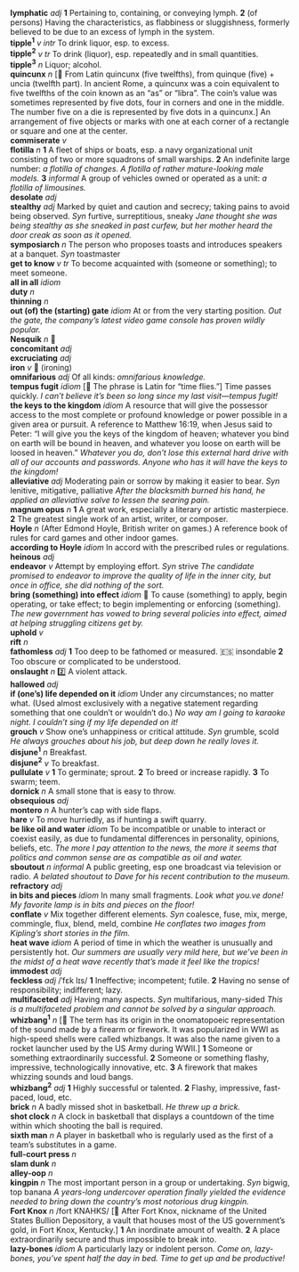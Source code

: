 __lymphatic__ _adj_ __1__ Pertaining to, containing, or conveying lymph. __2__ (of persons) Having the characteristics, as flabbiness or sluggishness, formerly believed to be due to an excess of lymph in the system.  
__tipple<sup>1</sup>__ _v intr_ To drink liquor, esp. to excess.  
__tipple<sup>2</sup>__ _v tr_ To drink (liquor), esp. repeatedly and in small quantities.  
__tipple<sup>3</sup>__ _n_ Liquor; alcohol.  
__quincunx__ _n_ [:scroll: From Latin quincunx (five twelfths), from quinque (five) + uncia (twelfth part). In ancient Rome, a quincunx was a coin equivalent to five twelfths of the coin known as an “as” or “libra”. The coin’s value was sometimes represented by five dots, four in corners and one in the middle. The number five on a die is represented by five dots in a quincunx.] An arrangement of five objects or marks with one at each corner of a rectangle or square and one at the center.  
__commiserate__ _v_  
__flotilla__ _n_ __1__ A fleet of ships or boats, esp. a navy organizational unit consisting of two or more squadrons of small warships. __2__ An indefinite large number: _a flotilla of changes._ _A flotilla of rather mature-looking male models._ __3__ _informal_ A group of vehicles owned or operated as a unit: _a flotilla of limousines._  
__desolate__ _adj_  
__stealthy__ _adj_ Marked by quiet and caution and secrecy; taking pains to avoid being observed. _Syn_ furtive, surreptitious, sneaky _Jane thought she was being stealthy as she sneaked in past curfew, but her mother heard the door creak as soon as it opened._  
__symposiarch__ _n_ The person who proposes toasts and introduces speakers at a banquet. _Syn_ toastmaster  
__get to know__ _v tr_ To become acquainted with (someone or something); to meet someone.  
__all in all__ _idiom_  
__duty__ _n_  
__thinning__ _n_  
__out (of) the (starting) gate__ _idiom_ At or from the very starting position. _Out the gate, the company’s latest video game console has proven wildly popular._  
__Nesquik__ _n_ :mega:  
__concomitant__ _adj_  
__excruciating__ _adj_  
__iron__ _v_ :mega: (ironing)  
__omnifarious__ _adj_ Of all kinds: _omnifarious knowledge._  
__tempus fugit__ _idiom_ [:scroll: The phrase is Latin for “time flies.”] Time passes quickly. _I can’t believe it’s been so long since my last visit—tempus fugit!_  
__the keys to the kingdom__ _idiom_ A resource that will give the possessor access to the most complete or profound knowledge or power possible in a given area or pursuit. A reference to Matthew 16:19, when Jesus said to Peter: “I will give you the keys of the kingdom of heaven; whatever you bind on earth will be bound in heaven, and whatever you loose on earth will be loosed in heaven.” _Whatever you do, don’t lose this external hard drive with all of our accounts and passwords. Anyone who has it will have the keys to the kingdom!_  
__alleviative__ _adj_ Moderating pain or sorrow by making it easier to bear. _Syn_ lenitive, mitigative, palliative _After the blacksmith burned his hand, he applied an alleviative salve to lessen the searing pain._  
__magnum opus__ _n_ __1__ A great work, especially a literary or artistic masterpiece. __2__ The greatest single work of an artist, writer, or composer.  
__Hoyle__ _n_ (After Edmond Hoyle, British writer on games.) A reference book of rules for card games and other indoor games.  
__according to Hoyle__ _idiom_ In accord with the prescribed rules or regulations.  
__heinous__ _adj_  
__endeavor__ _v_ Attempt by employing effort. _Syn_ strive _The candidate promised to endeavor to improve the quality of life in the inner city, but once in office, she did nothing of the sort._  
__bring (something) into effect__ _idiom_ :dart: To cause (something) to apply, begin operating, or take effect; to begin implementing or enforcing (something). _The new government has vowed to bring several policies into effect, aimed at helping struggling citizens get by._  
__uphold__ _v_  
__rift__ _n_  
__fathomless__ _adj_ __1__ Too deep to be fathomed or measured. :es: insondable __2__ Too obscure or complicated to be understood.  
__onslaught__ _n_ :two: A violent attack.  
__hallowed__ _adj_  
__if (one’s) life depended on it__ _idiom_ Under any circumstances; no matter what. (Used almost exclusively with a negative statement regarding something that one couldn’t or wouldn’t do.) _No way am I going to karaoke night. I couldn’t sing if my life depended on it!_  
__grouch__ _v_ Show one’s unhappiness or critical attitude. _Syn_ grumble, scold _He always grouches about his job, but deep down he really loves it._  
__disjune<sup>1</sup>__ _n_ Breakfast.  
__disjune<sup>2</sup>__ _v_ To breakfast.  
__pullulate__ _v_ __1__ To germinate; sprout. __2__ To breed or increase rapidly. __3__ To swarm; teem.  
__dornick__ _n_ A small stone that is easy to throw.  
__obsequious__ _adj_  
__montero__ _n_ A hunter’s cap with side flaps.  
__hare__ _v_ To move hurriedly, as if hunting a swift quarry.  
__be like oil and water__ _idiom_ To be incompatible or unable to interact or coexist easily, as due to fundamental differences in personality, opinions, beliefs, etc. _The more I pay attention to the news, the more it seems that politics and common sense are as compatible as oil and water._  
__sboutout__ _n_ _informal_ A public greeting, esp one broadcast via television or radio. _A belated shoutout to Dave for his recent contribution to the museum._  
__refractory__ _adj_  
__in bits and pieces__ _idiom_ In many small fragments. _Look what you.ve done! My favorite lamp is in bits and pieces on the floor!_  
__conflate__ _v_ Mix together different elements. _Syn_ coalesce, fuse, mix, merge, commingle, flux, blend, meld, combine _He conflates two images from Kipling’s short stories in the film._  
__heat wave__ _idiom_ A period of time in which the weather is unusually and persistently hot. _Our summers are usually very mild here, but we’ve been in the midst of a heat wave recently that’s made it feel like the tropics!_  
__immodest__ _adj_  
__feckless__ _adj_ /ˈfɛk lɪs/ __1__ Ineffective; incompetent; futile. __2__ Having no sense of responsibility; indifferent; lazy.  
__multifaceted__ _adj_ Having many aspects. _Syn_ multifarious, many-sided _This is a multifaceted problem and cannot be solved by a singular approach._  
__whizbang<sup>1</sup>__ _n_ [:scroll: The term has its origin in the onomatopoeic representation of the sound made by a firearm or firework. It was popularized in WWI as high-speed shells were called whizbangs. It was also the name given to a rocket launcher used by the US Army during WWII.] __1__ Someone or something extraordinarily successful. __2__ Someone or something flashy, impressive, technologically innovative, etc. __3__ A firework that makes whizzing sounds and loud bangs.  
__whizbang<sup>2</sup>__ _adj_ __1__ Highly successful or talented. __2__ Flashy, impressive, fast-paced, loud, etc.  
__brick__ _n_ A badly missed shot in basketball. _He threw up a brick._  
__shot clock__ _n_ A clock in basketball that displays a countdown of the time within which shooting the ball is required.  
__sixth man__ _n_ A player in basketball who is regularly used as the first of a team’s substitutes in a game.  
__full-court press__ _n_  
__slam dunk__ _n_  
__alley-oop__ _n_  
__kingpin__ _n_ The most important person in a group or undertaking. _Syn_ bigwig, top banana _A years-long undercover operation finally yielded the evidence needed to bring down the country’s most notorious drug kingpin._  
__Fort Knox__ _n_ /fort KNAHKS/ [:scroll: After Fort Knox, nickname of the United States Bullion Depository, a vault that houses most of the US government’s gold, in Fort Knox, Kentucky.] __1__ An inordinate amount of wealth. __2__ A place extraordinarily secure and thus impossible to break into.  
__lazy-bones__ _idiom_ A particularly lazy or indolent person. _Come on, lazy-bones, you’ve spent half the day in bed. Time to get up and be productive!_  
